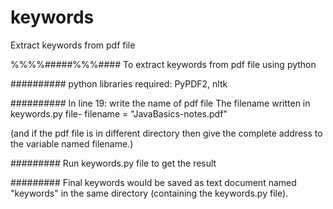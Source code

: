 # keywords
Extract keywords from pdf file

%%%%#####%%%#### To extract keywords from pdf file using python

##########
python libraries required: PyPDF2, nltk

##########
In line 19: write the name of pdf file
The filename written in keywords.py file- filename = "JavaBasics-notes.pdf"

(and if the pdf file is in different directory then give the complete address to the variable named filename.)

#########
Run keywords.py file to get the result

#########
Final keywords would be saved as text document named "keywords" in the same directory (containing the keywords.py file).













